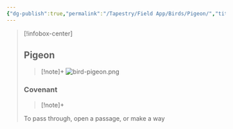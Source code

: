 ```yaml
---
{"dg-publish":true,"permalink":"/Tapestry/Field App/Birds/Pigeon/","title":"Pigeon","tags":["covenants/animals/birds"],"dgHomeLink":true,"dgEnableSearch":true}
---
```


> [!infobox-center] 
> ## Pigeon
> > [!note]+
> ![bird-pigeon.png](/img/user/File%20Vault/Field%20App/birds/bird-pigeon.png)
> ### Covenant
>> [!note]+ 
>  <p class="note first">To pass through, open a passage, or make a way</p>
>  

